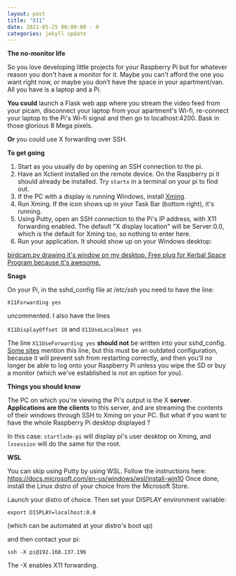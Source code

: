 ```yaml
---
layout: post
title: "X11"
date: 2021-05-25 00:00:00 - 0
categories: jekyll update
---
```


**The no-monitor life**

So you love developing little projects for your Raspberry Pi but for whatever reason you don't have a monitor for it. Maybe you can't afford the one you want right now, or maybe you don't have the space in your apartment/van. All you have is a laptop and a Pi.

**You could** launch a Flask web app where you stream the video feed from your picam, disconnect your laptop from your apartment's Wi-fi, re-connect your laptop to the Pi's Wi-fi signal and then go to localhost:4200. Bask in those glorious 8 Mega pixels.

**Or** you could use X forwarding over SSH.

**To get going**

1. Start as you usually do by opening an SSH connection to the pi.
2. Have an Xclient installed on the remote device. On the Raspberry pi it should already be installed. Try `startx` in a terminal on your pi to find out.
3. If the PC with a display is running Windows, install [Xming](https://sourceforge.net/projects/xming/).
4. Run Xming. If the icon shows up in your Task Bar (bottom right), it's running.
5. Using Putty, open an SSH connection to the Pi's IP address, with X11 forwarding enabled. The default "X display location" will be Server:0.0, which is the default for Xming too, so nothing to enter here.
6. Run your application. It should show up on your Windows desktop:

[birdcam.py drawing it's window on my desktop. Free plug for Kerbal Space Program because it's awesome.](../assets/Romeo2.JPG)

**Snags**

On your Pi, in the sshd_config file at /etc/ssh you need to have the line:

`X11Forwarding yes`

uncommented. I also have the lines

`X11DisplayOffset 10` and
`X11UseLocalHost yes`

The line `X11UseForwarding yes` **should not** be written into your sshd_config. [Some sites](https://www.businessnewsdaily.com/11035-how-to-use-x11-forwarding.html) mention this line, but this must be an outdated configuration, because it will prevent ssh from restarting correctly, and then you'll no longer be able to log onto your Raspberry Pi unless you wipe the SD or buy a monitor (which we've established is not an option for you).

**Things you should know**

The PC on which you're viewing the Pi's output is the X **server**.
**Applications are the clients** to this server, and are streaming the contents of their windows through SSH to Xming on your PC.
But what if you want to have the whole Raspberry Pi desktop displayed ?

In this case: `startlxde-pi` will display pi's user desktop on Xming, and `lxsession` will do the same for the root.

**WSL**

You can skip using Putty by using WSL. Follow the instructions here: https://docs.microsoft.com/en-us/windows/wsl/install-win10
Once done, install the Linux distro of your choice from the Microsoft Store.

Launch your distro of choice. Then set your DISPLAY environment variable:

`export DISPLAY=localhost:0.0`

(which can be automated at your distro's boot up)

and then contact your pi:

`ssh -X pi@192.168.137.196`

The -X enables X11 forwarding.
